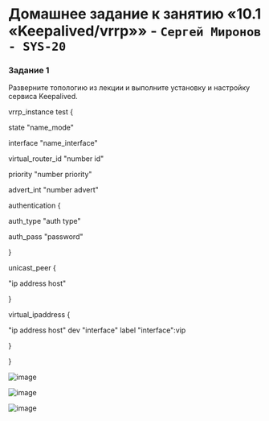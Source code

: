 # Домашнее задание к занятию «10.1 «Keepalived/vrrp»» - `Сергей Миронов - SYS-20`

###   Задание 1   ###
Разверните топологию из лекции и выполните установку и настройку сервиса Keepalived.

vrrp_instance test {

state "name_mode"

interface "name_interface"

virtual_router_id "number id"

priority "number priority"

advert_int "number advert"

authentication {

auth_type "auth type"

auth_pass "password"

}

unicast_peer {

"ip address host"

}

virtual_ipaddress {

"ip address host" dev "interface" label "interface":vip

}

}


![image](https://github.com/SergeyM90/sys-pattern-homework/assets/84016375/ac1e1996-885c-4936-b9ea-3d474256a0b8)


![image](https://github.com/SergeyM90/sys-pattern-homework/assets/84016375/7282a435-516e-4e47-9130-393c6cc6293e)


![image](https://github.com/SergeyM90/sys-pattern-homework/assets/84016375/a2cea478-cdc1-4c51-a30f-ae89951cef67)

